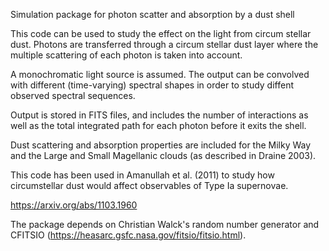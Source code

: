 Simulation package for photon scatter and absorption by a dust shell

This code can be used to study the effect on the light from circum stellar
dust.  Photons are transferred through a circum stellar dust layer where the
multiple scattering of each photon is taken into account.

A monochromatic light source is assumed.  The output can be convolved with
different (time-varying) spectral shapes in order to study diffent observed
spectral sequences.

Output is stored in FITS files, and includes the number of interactions as
well as the total integrated path for each photon before it exits the shell. 

Dust scattering and absorption properties are included for the Milky Way
and the Large and Small Magellanic clouds (as described in Draine 2003).

This code has been used in Amanullah et al. (2011) to study how 
circumstellar dust would affect observables of Type Ia supernovae.

https://arxiv.org/abs/1103.1960

The package depends on Christian Walck's random number generator
and CFITSIO (https://heasarc.gsfc.nasa.gov/fitsio/fitsio.html).
